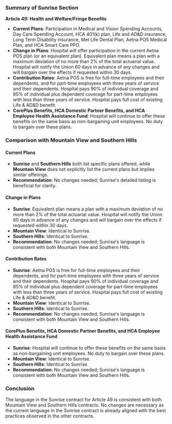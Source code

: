 ### Summary of Sunrise Section

**Article 49: Health and Welfare/Fringe Benefits**

- **Current Plans**: Participation in Medical and Vision Spending Accounts, Day Care Spending Account, HCA 401(k) plan, Life and AD&D insurance, Long Term Disability insurance, Met Life Dental Plan, Aetna POS Medical Plan, and HCA Smart Care PPO.
- **Change in Plans**: Hospital will offer participation in the current Aetna POS plan (or an equivalent plan). Equivalent plan means a plan with a maximum deviation of no more than 2% of the total actuarial value. Hospital will notify the Union 60 days in advance of any changes and will bargain over the effects if requested within 30 days.
- **Contribution Rates**: Aetna POS is free for full-time employees and their dependents, and for part-time employees with three years of service and their dependents. Hospital pays 90% of individual coverage and 85% of individual plus dependent coverage for part-time employees with less than three years of service. Hospital pays full cost of existing Life & AD&D benefit.
- **CorePlus Benefits, HCA Domestic Partner Benefits, and HCA Employee Health Assistance Fund**: Hospital will continue to offer these benefits on the same basis as non-bargaining unit employees. No duty to bargain over these plans.

### Comparison with Mountain View and Southern Hills

#### Current Plans

- **Sunrise** and **Southern Hills** both list specific plans offered, while **Mountain View** does not explicitly list the current plans but implies similar offerings.
- **Recommendation**: No changes needed; Sunrise's detailed listing is beneficial for clarity.

#### Change in Plans

- **Sunrise**: Equivalent plan means a plan with a maximum deviation of no more than 2% of the total actuarial value. Hospital will notify the Union 60 days in advance of any changes and will bargain over the effects if requested within 30 days.
- **Mountain View**: Identical to Sunrise.
- **Southern Hills**: Identical to Sunrise.
- **Recommendation**: No changes needed; Sunrise's language is consistent with both Mountain View and Southern Hills.

#### Contribution Rates

- **Sunrise**: Aetna POS is free for full-time employees and their dependents, and for part-time employees with three years of service and their dependents. Hospital pays 90% of individual coverage and 85% of individual plus dependent coverage for part-time employees with less than three years of service. Hospital pays full cost of existing Life & AD&D benefit.
- **Mountain View**: Identical to Sunrise.
- **Southern Hills**: Identical to Sunrise.
- **Recommendation**: No changes needed; Sunrise's language is consistent with both Mountain View and Southern Hills.

#### CorePlus Benefits, HCA Domestic Partner Benefits, and HCA Employee Health Assistance Fund

- **Sunrise**: Hospital will continue to offer these benefits on the same basis as non-bargaining unit employees. No duty to bargain over these plans.
- **Mountain View**: Identical to Sunrise.
- **Southern Hills**: Identical to Sunrise.
- **Recommendation**: No changes needed; Sunrise's language is consistent with both Mountain View and Southern Hills.

### Conclusion

The language in the Sunrise contract for Article 49 is consistent with both Mountain View and Southern Hills contracts. No changes are necessary as the current language in the Sunrise contract is already aligned with the best practices observed in the other contracts.